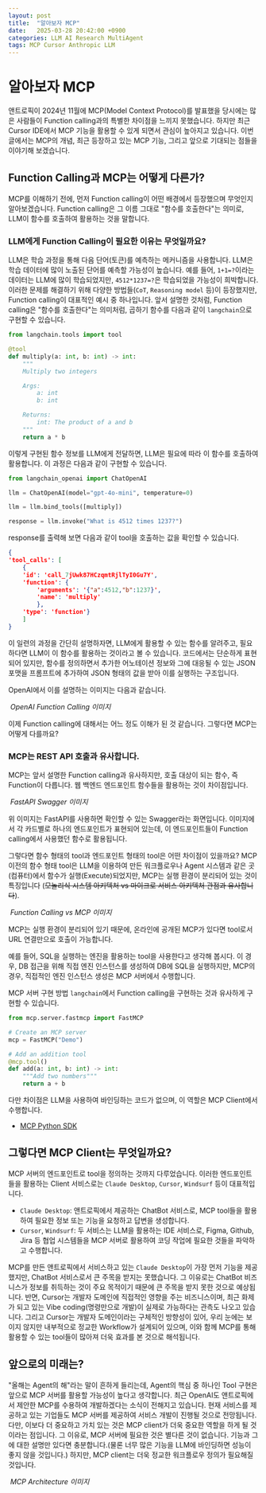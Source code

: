 ```yaml
---
layout: post
title:  "알아보자 MCP"
date:   2025-03-28 20:42:00 +0900
categories: LLM AI Research MultiAgent
tags: MCP Cursor Anthropic LLM 
---
```


# 알아보자 MCP
앤트로픽이 2024년 11월에 MCP(Model Context Protocol)를 발표했을 당시에는 많은 사람들이 Function calling과의 특별한 차이점을 느끼지 못했습니다. 하지만 최근 Cursor IDE에서 MCP 기능을 활용할 수 있게 되면서 관심이 높아지고 있습니다. 이번 글에서는 MCP의 개념, 최근 등장하고 있는 MCP 기능, 그리고 앞으로 기대되는 점들을 이야기해 보겠습니다.

## Function Calling과 MCP는 어떻게 다른가?
MCP를 이해하기 전에, 먼저 Function calling이 어떤 배경에서 등장했으며 무엇인지 알아보겠습니다. Function calling은 그 이름 그대로 "함수를 호출한다"는 의미로, LLM이 함수를 호출하여 활용하는 것을 말합니다.

### LLM에게 Function Calling이 필요한 이유는 무엇일까요?
LLM은 학습 과정을 통해 다음 단어(토큰)를 예측하는 메커니즘을 사용합니다. LLM은 학습 데이터에 많이 노출된 단어를 예측할 가능성이 높습니다. 예를 들어, `1+1=?`이라는 데이터는 LLM에 많이 학습되었지만, `4512*1237=?`은 학습되었을 가능성이 희박합니다. 이러한 문제를 해결하기 위해 다양한 방법들(`CoT`, `Reasoning model` 등)이 등장했지만, Function calling이 대표적인 예시 중 하나입니다. 앞서 설명한 것처럼, Function calling은 "함수를 호출한다"는 의미처럼, 곱하기 함수를 다음과 같이 `langchain`으로 구현할 수 있습니다.

```python
from langchain.tools import tool

@tool
def multiply(a: int, b: int) -> int:
    """
    Multiply two integers

    Args:
        a: int
        b: int

    Returns:
        int: The product of a and b
    """
    return a * b
```
이렇게 구현된 함수 정보를 LLM에게 전달하면, LLM은 필요에 따라 이 함수를 호출하여 활용합니다. 이 과정은 다음과 같이 구현할 수 있습니다.

```python
from langchain_openai import ChatOpenAI

llm = ChatOpenAI(model="gpt-4o-mini", temperature=0)

llm = llm.bind_tools([multiply])

response = llm.invoke("What is 4512 times 1237?")
```
response를 출력해 보면 다음과 같이 tool을 호출하는 값을 확인할 수 있습니다.
```JSON
{
'tool_calls': [
    {
    'id': 'call_7jUwk87HCzqmtRjlTyI0Gu7Y',
    'function': {
        'arguments': '{"a":4512,"b":1237}',
        'name': 'multiply'
        },
    'type': 'function'}
    ]
}
```
이 일련의 과정을 간단히 설명하자면, LLM에게 활용할 수 있는 함수를 알려주고, 필요하다면 LLM이 이 함수를 활용하는 것이라고 볼 수 있습니다. 코드에서는 단순하게 표현되어 있지만, 함수를 정의하면서 추가한 어노테이션 정보와 그에 대응될 수 있는 JSON 포맷을 프롬프트에 추가하여 JSON 형태의 값을 받아 이를 실행하는 구조입니다.

OpenAI에서 이를 설명하는 이미지는 다음과 같습니다.
<p>
    <img src="/assets/images/About_MCP/Pasted%20image%2020250328165802.png" alt>
    <em>OpenAI Function Calling 이미지</em>
</p>

이제 Function calling에 대해서는 어느 정도 이해가 된 것 같습니다. 그렇다면 MCP는 어떻게 다를까요?

### MCP는 REST API 호출과 유사합니다.
MCP는 앞서 설명한 Function calling과 유사하지만, 호출 대상이 되는 함수, 즉 Function이 다릅니다. 웹 백엔드 엔드포인트 함수들을 활용하는 것이 차이점입니다.


<p>
    <img src="/assets/images/About_MCP/Pasted image 20250328182844.png" alt>
    <em>FastAPI Swagger 이미지</em>
</p>

위 이미지는 FastAPI를 사용하면 확인할 수 있는 Swagger라는 화면입니다. 이미지에서 각 카드별로 하나의 엔드포인트가 표현되어 있는데, 이 엔드포인트들이 Function calling에서 사용했던 함수로 활용됩니다.

그렇다면 함수 형태의 tool과 엔드포인트 형태의 tool은 어떤 차이점이 있을까요? MCP 이전의 함수 형태 tool은 LLM을 이용하여 만든 워크플로우나 Agent 시스템과 같은 곳(컴퓨터)에서 함수가 실행(Execute)되었지만, MCP는 실행 환경이 분리되어 있는 것이 특징입니다 (~~모놀리식 시스템 아키텍처 vs 마이크로 서비스 아키텍처 관점과 유사합니다~~).


<p>
    <img src="/assets/images/About_MCP/image.png" alt>
    <em>Function Calling vs MCP 이미지</em>
</p>

MCP는 실행 환경이 분리되어 있기 때문에, 온라인에 공개된 MCP가 있다면 tool로서 URL 연결만으로 호출이 가능합니다.

예를 들어, SQL을 실행하는 엔진을 활용하는 tool을 사용한다고 생각해 봅시다. 이 경우, DB 접근을 위해 직접 엔진 인스턴스를 생성하여 DB에 SQL을 실행하지만, MCP의 경우, 직접적인 엔진 인스턴스 생성은 MCP 서버에서 수행합니다.

MCP 서버 구현 방법
`langchain`에서 Function calling을 구현하는 것과 유사하게 구현할 수 있습니다.

```python
from mcp.server.fastmcp import FastMCP

# Create an MCP server
mcp = FastMCP("Demo")

# Add an addition tool
@mcp.tool()
def add(a: int, b: int) -> int:
    """Add two numbers"""
    return a + b
```
다만 차이점은 LLM을 사용하여 바인딩하는 코드가 없으며, 이 역할은 MCP Client에서 수행합니다.
- [MCP Python SDK](https://github.com/modelcontextprotocol/python-sdk)


## 그렇다면 MCP Client는 무엇일까요?
MCP 서버의 엔드포인트로 tool을 정의하는 것까지 다루었습니다. 이러한 엔드포인트들을 활용하는 Client 서비스로는 `Claude Desktop`, `Cursor`, `Windsurf` 등이 대표적입니다.

- `Claude Desktop`: 앤트로픽에서 제공하는 ChatBot 서비스로, MCP tool들을 활용하여 필요한 정보 또는 기능을 요청하고 답변을 생성합니다.
- `Cursor`, `Windsurf`: 두 서비스는 LLM을 활용하는 IDE 서비스로, Figma, Github, Jira 등 협업 시스템들을 MCP 서버로 활용하여 코딩 작업에 필요한 것들을 파악하고 수행합니다.

MCP를 만든 앤트로픽에서 서비스하고 있는 `Claude Desktop`이 가장 먼저 기능을 제공했지만, ChatBot 서비스로서 큰 주목을 받지는 못했습니다. 그 이유로는 ChatBot 비즈니스가 정보를 취득하는 것이 주요 목적이기 때문에 큰 주목을 받지 못한 것으로 예상됩니다. 반면, Cursor는 개발자 도메인에 직접적인 영향을 주는 비즈니스이며, 최근 화제가 되고 있는 Vibe coding(명령만으로 개발)이 실제로 가능하다는 관측도 나오고 있습니다. 그리고 Cursor는 개발자 도메인이라는 구체적인 방향성이 있어, 우리 눈에는 보이지 않지만 내부적으로 정교한 Workflow가 설계되어 있으며, 이와 함께 MCP를 통해 활용할 수 있는 tool들이 많아져 더욱 효과를 본 것으로 해석됩니다.

## 앞으로의 미래는?
"올해는 Agent의 해"라는 말이 흔하게 들리는데, Agent의 핵심 중 하나인 Tool 구현은 앞으로 MCP 서버를 활용할 가능성이 높다고 생각합니다. 최근 OpenAI도 앤트로픽에서 제안한 MCP를 수용하여 개발하겠다는 소식이 전해지고 있습니다. 현재 서비스를 제공하고 있는 기업들도 MCP 서버를 제공하여 서비스 개발이 진행될 것으로 전망됩니다. 다만, 이보다 더 중요하고 가치 있는 것은 MCP client가 더욱 중요한 역할을 하게 될 것이라는 점입니다. 그 이유로, MCP 서버에 필요한 것은 별다른 것이 없습니다. 기능과 그에 대한 설명만 있다면 충분합니다.(물론 너무 많은 기능을 LLM에 바인딩하면 성능이 좋지 않을 것입니다.) 하지만, MCP client는 더욱 정교한 워크플로우 정의가 필요해질 것입니다.

<p>
    <img src="/assets/images/About_MCP/Pasted image 20250328204502.png" alt>
    <em>MCP Architecture 이미지</em>
</p>
